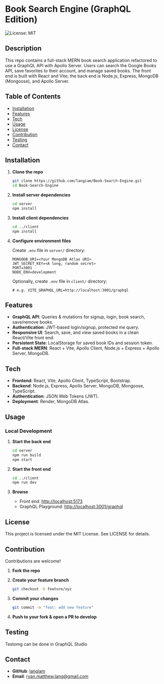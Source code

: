 # Book Search Engine (GraphQL Edition)

![License: MIT](https://img.shields.io/badge/License-MIT-yellow.svg)

## Description

This repo contains a full-stack MERN book search application refactored to use a GraphQL API with Apollo Server. Users can search the Google Books API, save favorites to their account, and manage saved books. The front end is built with React and Vite; the back end is Node.js, Express, MongoDB (Mongoose), and Apollo Server.

## Table of Contents

- [Installation](#installation)
- [Features](#features)
- [Tech](#tech)
- [Usage](#usage)
- [License](#license)
- [Contribution](#contribution)
- [Testing](#testing)
- [Contact](#contact)

## Installation

1. **Clone the repo**

   ```bash
   git clone https://github.com/langiam/Book-Search-Engine.git
   cd Book-Search-Engine
   ```

2. **Install server dependencies**

   ```bash
   cd server
   npm install
   ```

3. **Install client dependencies**

   ```bash
   cd ../client
   npm install
   ```

4. **Configure environment files**

   Create `.env` file in `server/` directory:

   ```plaintext
   MONGODB_URI=<Your MongoDB Atlas URI>
   JWT_SECRET_KEY=<A long, random secret>
   PORT=3001
   NODE_ENV=development
   ```

   Optionally, create `.env` file in `client/` directory:

   ```plaintext
   # e.g. VITE_GRAPHQL_URL=http://localhost:3001/graphql
   ```

## Features

- **GraphQL API**: Queries & mutations for signup, login, book search, save/remove books.
- **Authentication**: JWT-based login/signup, protected me query.
- **Responsive UI**: Search, save, and view saved books in a clean React/Vite front end.
- **Persistent State**: LocalStorage for saved book IDs and session token.
- **Full-stack MERN**: React + Vite, Apollo Client, Node.js + Express + Apollo Server, MongoDB.

## Tech

- **Frontend**: React, Vite, Apollo Client, TypeScript, Bootstrap.
- **Backend**: Node.js, Express, Apollo Server, MongoDB, Mongoose, TypeScript.
- **Authentication**: JSON Web Tokens (JWT).
- **Deployment**: Render, MongoDB Atlas.

## Usage

### Local Development

1. **Start the back end**

   ```bash
   cd server
   npm run build
   npm start
   ```

2. **Start the front end**

   ```bash
   cd ../client
   npm run dev
   ```

3. **Browse**

   - Front end: [http://localhost:5173](http://localhost:5173)
   - GraphQL Playground: [http://localhost:3001/graphql](http://localhost:3001/graphql)

## License

This project is licensed under the MIT License. See LICENSE for details.

## Contribution

Contributions are welcome!

1. **Fork the repo**
2. **Create your feature branch**

   ```bash
   git checkout -b feature/xyz
   ```

3. **Commit your changes**

   ```bash
   git commit -m "feat: add new feature"
   ```

4. **Push to your fork & open a PR to develop**

## Testing

Testomg can be done in GraphQL Studio

## Contact

- **GitHub**: [langiam](https://github.com/langiam)
- **Email**: ryan.matthew.lang@gmail.com